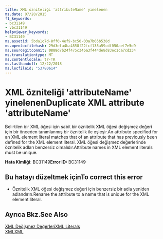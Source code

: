 ```yaml
---
title: XML özniteliği 'attributeName' yinelenen
ms.date: 07/20/2015
f1_keywords:
- bc31149
- vbc31149
helpviewer_keywords:
- BC31149
ms.assetid: 5bda1c7d-8ff0-4ef9-bc50-03a7b05b530d
ms.openlocfilehash: 29d3efa4ba4858f22fcf135a59cdf050aef7e5d9
ms.sourcegitcommit: 0888d7b24f475c346a3f444de8d83ec1ca7cd234
ms.translationtype: MT
ms.contentlocale: tr-TR
ms.lasthandoff: 12/22/2018
ms.locfileid: "53780614"
---
```

# <a name="duplicate-xml-attribute-attributename"></a><span data-ttu-id="0e37c-102">XML özniteliği 'attributeName' yinelenen</span><span class="sxs-lookup"><span data-stu-id="0e37c-102">Duplicate XML attribute 'attributeName'</span></span>
<span data-ttu-id="0e37c-103">Belirtilen bir XML öğesi için sabit bir öznitelik XML öğesi değişmez değeri için bir önceden tanımlanmış bir öznitelik ile eşleşir.</span><span class="sxs-lookup"><span data-stu-id="0e37c-103">An attribute specified for an XML element literal matches that of an attribute that has previously been defined for the XML element literal.</span></span> <span data-ttu-id="0e37c-104">XML öğesi değişmez değerlerinde öznitelik adları benzersiz olmalıdır.</span><span class="sxs-lookup"><span data-stu-id="0e37c-104">Attribute names in XML element literals must be unique.</span></span>  
  
 <span data-ttu-id="0e37c-105">**Hata Kimliği:** BC31149</span><span class="sxs-lookup"><span data-stu-id="0e37c-105">**Error ID:** BC31149</span></span>  
  
## <a name="to-correct-this-error"></a><span data-ttu-id="0e37c-106">Bu hatayı düzeltmek için</span><span class="sxs-lookup"><span data-stu-id="0e37c-106">To correct this error</span></span>  
  
-   <span data-ttu-id="0e37c-107">Öznitelik XML öğesi değişmez değeri için benzersiz bir adla yeniden adlandırın.</span><span class="sxs-lookup"><span data-stu-id="0e37c-107">Rename the attribute to a name that is unique for the XML element literal.</span></span>  
  
## <a name="see-also"></a><span data-ttu-id="0e37c-108">Ayrıca Bkz.</span><span class="sxs-lookup"><span data-stu-id="0e37c-108">See Also</span></span>  
 [<span data-ttu-id="0e37c-109">XML Değişmez Değerleri</span><span class="sxs-lookup"><span data-stu-id="0e37c-109">XML Literals</span></span>](../../visual-basic/language-reference/xml-literals/index.md)  
 [<span data-ttu-id="0e37c-110">XML</span><span class="sxs-lookup"><span data-stu-id="0e37c-110">XML</span></span>](../../visual-basic/programming-guide/language-features/xml/index.md)
